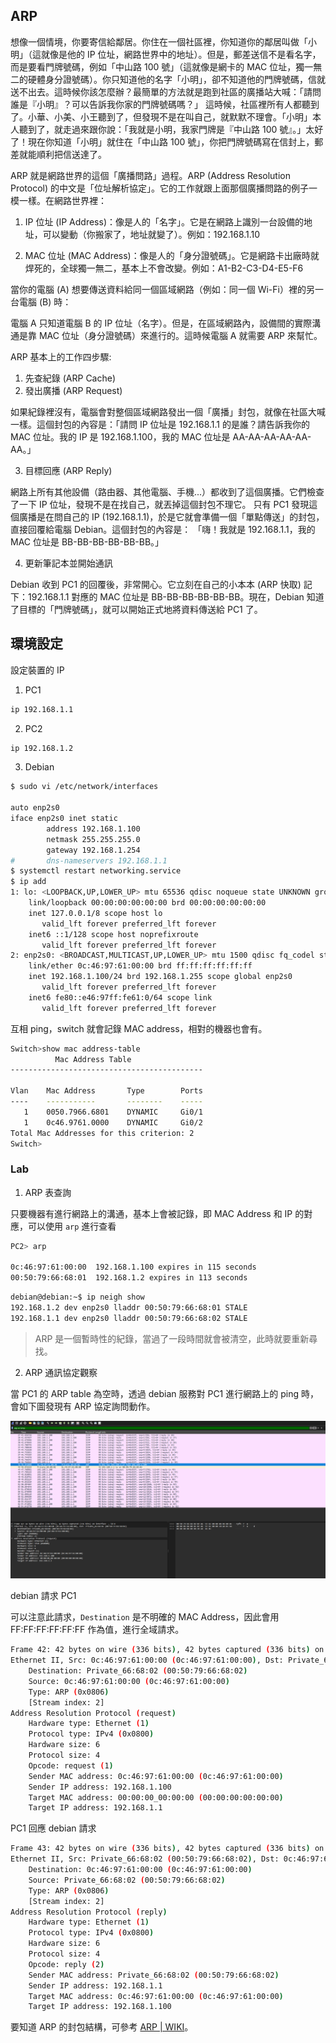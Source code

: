 ## ARP 

想像一個情境，你要寄信給鄰居。你住在一個社區裡，你知道你的鄰居叫做「小明」（這就像是他的 IP 位址，網路世界中的地址）。但是，郵差送信不是看名字，而是要看門牌號碼，例如「中山路 100 號」（這就像是網卡的 MAC 位址，獨一無二的硬體身分證號碼）。你只知道他的名字「小明」，卻不知道他的門牌號碼，信就送不出去。這時候你該怎麼辦？最簡單的方法就是跑到社區的廣播站大喊：「請問誰是『小明』？可以告訴我你家的門牌號碼嗎？」
這時候，社區裡所有人都聽到了。小華、小美、小王聽到了，但發現不是在叫自己，就默默不理會。「小明」本人聽到了，就走過來跟你說：「我就是小明，我家門牌是『中山路 100 號』。」太好了！現在你知道「小明」就住在「中山路 100 號」，你把門牌號碼寫在信封上，郵差就能順利把信送達了。

ARP 就是網路世界的這個「廣播問路」過程。ARP (Address Resolution Protocol) 的中文是「位址解析協定」。它的工作就跟上面那個廣播問路的例子一模一樣。在網路世界裡：
1. IP 位址 (IP Address)：像是人的「名字」。它是在網路上識別一台設備的地址，可以變動（你搬家了，地址就變了）。例如：192.168.1.10

2. MAC 位址 (MAC Address)：像是人的「身分證號碼」。它是網路卡出廠時就焊死的，全球獨一無二，基本上不會改變。例如：A1-B2-C3-D4-E5-F6

當你的電腦 (A) 想要傳送資料給同一個區域網路（例如：同一個 Wi-Fi）裡的另一台電腦 (B) 時：

電腦 A 只知道電腦 B 的 IP 位址（名字）。但是，在區域網路內，設備間的實際溝通是靠 MAC 位址（身分證號碼）來進行的。這時候電腦 A 就需要 ARP 來幫忙。


ARP 基本上的工作四步驟:

1. 先查紀錄 (ARP Cache)
2. 發出廣播 (ARP Request)

如果紀錄裡沒有，電腦會對整個區域網路發出一個「廣播」封包，就像在社區大喊一樣。這個封包的內容是：「請問 IP 位址是 192.168.1.1 的是誰？請告訴我你的 MAC 位址。我的 IP 是 192.168.1.100，我的 MAC 位址是 AA-AA-AA-AA-AA-AA。」

3. 目標回應 (ARP Reply)

網路上所有其他設備（路由器、其他電腦、手機...）都收到了這個廣播。它們檢查了一下 IP 位址，發現不是在找自己，就丟掉這個封包不理它。
只有 PC1 發現這個廣播是在問自己的 IP (192.168.1.1)，於是它就會準備一個「單點傳送」的封包，直接回覆給電腦 Debian。這個封包的內容是：
「嗨！我就是 192.168.1.1，我的 MAC 位址是 BB-BB-BB-BB-BB-BB。」

4. 更新筆記本並開始通訊

Debian 收到 PC1 的回覆後，非常開心。它立刻在自己的小本本 (ARP 快取) 記下：192.168.1.1 對應的 MAC 位址是 BB-BB-BB-BB-BB-BB。現在，Debian 知道了目標的「門牌號碼」，就可以開始正式地將資料傳送給 PC1 了。


## 環境設定


設定裝置的 IP

1. PC1

```bash
ip 192.168.1.1
```
2. PC2

```bash
ip 192.168.1.2
```

3. Debian

```bash
$ sudo vi /etc/network/interfaces

auto enp2s0
iface enp2s0 inet static
        address 192.168.1.100
        netmask 255.255.255.0
        gateway 192.168.1.254
#       dns-nameservers 192.168.1.1
$ systemctl restart networking.service
$ ip add
1: lo: <LOOPBACK,UP,LOWER_UP> mtu 65536 qdisc noqueue state UNKNOWN group default qlen 1000
    link/loopback 00:00:00:00:00:00 brd 00:00:00:00:00:00
    inet 127.0.0.1/8 scope host lo
       valid_lft forever preferred_lft forever
    inet6 ::1/128 scope host noprefixroute
       valid_lft forever preferred_lft forever
2: enp2s0: <BROADCAST,MULTICAST,UP,LOWER_UP> mtu 1500 qdisc fq_codel state UP group default qlen 1000
    link/ether 0c:46:97:61:00:00 brd ff:ff:ff:ff:ff:ff
    inet 192.168.1.100/24 brd 192.168.1.255 scope global enp2s0
       valid_lft forever preferred_lft forever
    inet6 fe80::e46:97ff:fe61:0/64 scope link
       valid_lft forever preferred_lft forever

```

互相 ping，switch 就會記錄 MAC address，相對的機器也會有。

```bash
Switch>show mac address-table
          Mac Address Table
-------------------------------------------

Vlan    Mac Address       Type        Ports
----    -----------       --------    -----
   1    0050.7966.6801    DYNAMIC     Gi0/1
   1    0c46.9761.0000    DYNAMIC     Gi0/2
Total Mac Addresses for this criterion: 2
Switch>
```

### Lab



1. ARP 表查詢

只要機器有進行網路上的溝通，基本上會被記錄，即 MAC Address 和 IP 的對應，可以使用 `arp`  進行查看

```bash
PC2> arp

0c:46:97:61:00:00  192.168.1.100 expires in 115 seconds
00:50:79:66:68:01  192.168.1.2 expires in 113 seconds

```


```bash
debian@debian:~$ ip neigh show
192.168.1.2 dev enp2s0 lladdr 00:50:79:66:68:01 STALE
192.168.1.1 dev enp2s0 lladdr 00:50:79:66:68:02 STALE
```

> ARP 是一個暫時性的紀錄，當過了一段時間就會被清空，此時就要重新尋找。

2. ARP 通訊協定觀察

當 PC1 的 ARP table 為空時，透過 debian 服務對 PC1 進行網路上的 ping 時，會如下圖發現有 ARP 協定詢問動作。


![alt text](images/arp.png)

debian 請求 PC1

可以注意此請求，`Destination` 是不明確的 MAC Address，因此會用 FF:FF:FF:FF:FF:FF 作為值，進行全域請求。

```bash
Frame 42: 42 bytes on wire (336 bits), 42 bytes captured (336 bits) on interface -, id 0
Ethernet II, Src: 0c:46:97:61:00:00 (0c:46:97:61:00:00), Dst: Private_66:68:02 (00:50:79:66:68:02)
    Destination: Private_66:68:02 (00:50:79:66:68:02)
    Source: 0c:46:97:61:00:00 (0c:46:97:61:00:00)
    Type: ARP (0x0806)
    [Stream index: 2]
Address Resolution Protocol (request)
    Hardware type: Ethernet (1)
    Protocol type: IPv4 (0x0800)
    Hardware size: 6
    Protocol size: 4
    Opcode: request (1)
    Sender MAC address: 0c:46:97:61:00:00 (0c:46:97:61:00:00)
    Sender IP address: 192.168.1.100
    Target MAC address: 00:00:00_00:00:00 (00:00:00:00:00:00)
    Target IP address: 192.168.1.1
```

PC1 回應 debian 請求 

```bash
Frame 43: 42 bytes on wire (336 bits), 42 bytes captured (336 bits) on interface -, id 0
Ethernet II, Src: Private_66:68:02 (00:50:79:66:68:02), Dst: 0c:46:97:61:00:00 (0c:46:97:61:00:00)
    Destination: 0c:46:97:61:00:00 (0c:46:97:61:00:00)
    Source: Private_66:68:02 (00:50:79:66:68:02)
    Type: ARP (0x0806)
    [Stream index: 2]
Address Resolution Protocol (reply)
    Hardware type: Ethernet (1)
    Protocol type: IPv4 (0x0800)
    Hardware size: 6
    Protocol size: 4
    Opcode: reply (2)
    Sender MAC address: Private_66:68:02 (00:50:79:66:68:02)
    Sender IP address: 192.168.1.1
    Target MAC address: 0c:46:97:61:00:00 (0c:46:97:61:00:00)
    Target IP address: 192.168.1.100
```

要知道 ARP 的封包結構，可參考 [ARP | WIKI](https://en.wikipedia.org/wiki/Address_Resolution_Protocol)。